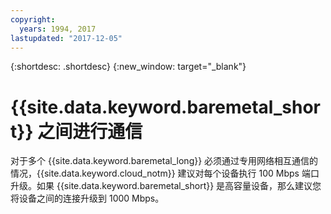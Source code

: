 ```yaml
---
copyright:
  years: 1994, 2017
lastupdated: "2017-12-05"
---
```


{:shortdesc: .shortdesc}
{:new_window: target="_blank"}


# {{site.data.keyword.baremetal_short}} 之间进行通信

对于多个 {{site.data.keyword.baremetal_long}} 必须通过专用网络相互通信的情况，{{site.data.keyword.cloud_notm}} 建议对每个设备执行 100 Mbps 端口升级。如果 {{site.data.keyword.baremetal_short}} 是高容量设备，那么建议您将设备之间的连接升级到 1000 Mbps。
